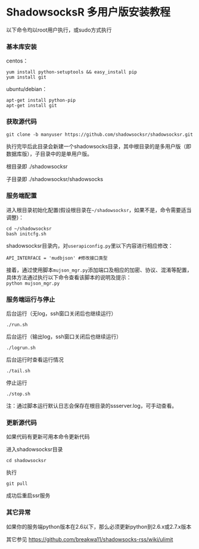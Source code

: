 # ShadowsocksR 多用户版安装教程 #

以下命令均以root用户执行，或sudo方式执行

### 基本库安装 ###
centos： 
```
yum install python-setuptools && easy_install pip
yum install git
```
ubuntu/debian： 
```
apt-get install python-pip
apt-get install git
```

### 获取源代码 ###
`git clone -b manyuser https://github.com/shadowsocksr/shadowsocksr.git`

执行完毕后此目录会新建一个shadowsocks目录，其中根目录的是多用户版（即数据库版），子目录中的是单用户版。

根目录即 ./shadowsocksr

子目录即 ./shadowsocksr/shadowsocks 


### 服务端配置 ###
进入根目录初始化配置(假设根目录在`~/shadowsocksr`，如果不是，命令需要适当调整)：
```
cd ~/shadowsocksr
bash initcfg.sh
```

shadowsocksr目录内，对`userapiconfig.py`里以下内容进行相应修改： 
```
API_INTERFACE = 'mudbjson' #修改接口类型
```

接着，通过使用脚本`mujson_mgr.py`添加端口及相应的加密、协议、混淆等配置，具体方法通过执行以下命令查看该脚本的说明及提示：  
`python mujson_mgr.py`

### 服务端运行与停止 ###

后台运行（无log，ssh窗口关闭后也继续运行） 

`./run.sh`

后台运行（输出log，ssh窗口关闭后也继续运行） 

`./logrun.sh`

后台运行时查看运行情况 

`./tail.sh`

停止运行 

`./stop.sh`

注：通过脚本运行默认日志会保存在根目录的ssserver.log，可手动查看。

### 更新源代码 ###
如果代码有更新可用本命令更新代码

进入shadowsocksr目录 

`cd shadowsocksr` 

执行 

`git pull` 

成功后重启ssr服务

### 其它异常 ###
如果你的服务端python版本在2.6以下，那么必须更新python到2.6.x或2.7.x版本

其它参见 https://github.com/breakwa11/shadowsocks-rss/wiki/ulimit